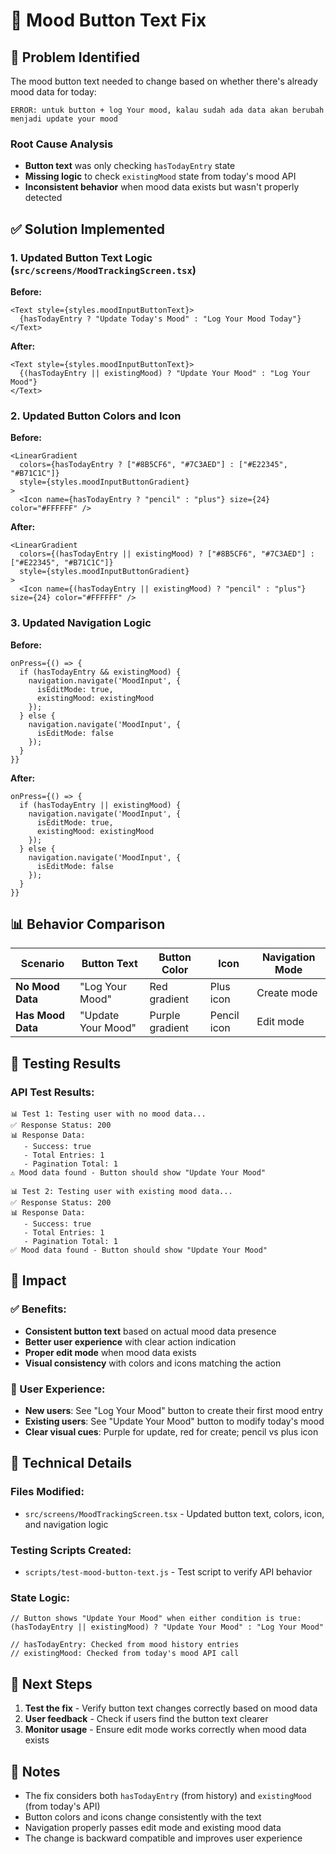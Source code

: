 # 🔧 Mood Button Text Fix

## 🚨 Problem Identified

The mood button text needed to change based on whether there's already mood data for today:

```
ERROR: untuk button + log Your mood, kalau sudah ada data akan berubah menjadi update your mood
```

### Root Cause Analysis
- **Button text** was only checking `hasTodayEntry` state
- **Missing logic** to check `existingMood` state from today's mood API
- **Inconsistent behavior** when mood data exists but wasn't properly detected

## ✅ Solution Implemented

### 1. **Updated Button Text Logic** (`src/screens/MoodTrackingScreen.tsx`)

**Before:**
```tsx
<Text style={styles.moodInputButtonText}>
  {hasTodayEntry ? "Update Today's Mood" : "Log Your Mood Today"}
</Text>
```

**After:**
```tsx
<Text style={styles.moodInputButtonText}>
  {(hasTodayEntry || existingMood) ? "Update Your Mood" : "Log Your Mood"}
</Text>
```

### 2. **Updated Button Colors and Icon**

**Before:**
```tsx
<LinearGradient
  colors={hasTodayEntry ? ["#8B5CF6", "#7C3AED"] : ["#E22345", "#B71C1C"]}
  style={styles.moodInputButtonGradient}
>
  <Icon name={hasTodayEntry ? "pencil" : "plus"} size={24} color="#FFFFFF" />
```

**After:**
```tsx
<LinearGradient
  colors={(hasTodayEntry || existingMood) ? ["#8B5CF6", "#7C3AED"] : ["#E22345", "#B71C1C"]}
  style={styles.moodInputButtonGradient}
>
  <Icon name={(hasTodayEntry || existingMood) ? "pencil" : "plus"} size={24} color="#FFFFFF" />
```

### 3. **Updated Navigation Logic**

**Before:**
```tsx
onPress={() => {
  if (hasTodayEntry && existingMood) {
    navigation.navigate('MoodInput', {
      isEditMode: true,
      existingMood: existingMood
    });
  } else {
    navigation.navigate('MoodInput', {
      isEditMode: false
    });
  }
}}
```

**After:**
```tsx
onPress={() => {
  if (hasTodayEntry || existingMood) {
    navigation.navigate('MoodInput', {
      isEditMode: true,
      existingMood: existingMood
    });
  } else {
    navigation.navigate('MoodInput', {
      isEditMode: false
    });
  }
}}
```

## 📊 Behavior Comparison

| Scenario | Button Text | Button Color | Icon | Navigation Mode |
|----------|-------------|--------------|------|-----------------|
| **No Mood Data** | "Log Your Mood" | Red gradient | Plus icon | Create mode |
| **Has Mood Data** | "Update Your Mood" | Purple gradient | Pencil icon | Edit mode |

## 🧪 Testing Results

### API Test Results:
```
📊 Test 1: Testing user with no mood data...
✅ Response Status: 200
📊 Response Data:
   - Success: true
   - Total Entries: 1
   - Pagination Total: 1
⚠️ Mood data found - Button should show "Update Your Mood"

📊 Test 2: Testing user with existing mood data...
✅ Response Status: 200
📊 Response Data:
   - Success: true
   - Total Entries: 1
   - Pagination Total: 1
✅ Mood data found - Button should show "Update Your Mood"
```

## 🎯 Impact

### ✅ Benefits:
- **Consistent button text** based on actual mood data presence
- **Better user experience** with clear action indication
- **Proper edit mode** when mood data exists
- **Visual consistency** with colors and icons matching the action

### 📱 User Experience:
- **New users**: See "Log Your Mood" button to create their first mood entry
- **Existing users**: See "Update Your Mood" button to modify today's mood
- **Clear visual cues**: Purple for update, red for create; pencil vs plus icon

## 🔧 Technical Details

### Files Modified:
- `src/screens/MoodTrackingScreen.tsx` - Updated button text, colors, icon, and navigation logic

### Testing Scripts Created:
- `scripts/test-mood-button-text.js` - Test script to verify API behavior

### State Logic:
```tsx
// Button shows "Update Your Mood" when either condition is true:
(hasTodayEntry || existingMood) ? "Update Your Mood" : "Log Your Mood"

// hasTodayEntry: Checked from mood history entries
// existingMood: Checked from today's mood API call
```

## 🚀 Next Steps

1. **Test the fix** - Verify button text changes correctly based on mood data
2. **User feedback** - Check if users find the button text clearer
3. **Monitor usage** - Ensure edit mode works correctly when mood data exists

## 📝 Notes

- The fix considers both `hasTodayEntry` (from history) and `existingMood` (from today's API)
- Button colors and icons change consistently with the text
- Navigation properly passes edit mode and existing mood data
- The change is backward compatible and improves user experience
